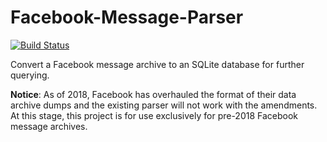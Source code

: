 # Facebook-Message-Parser
[![Build Status](https://api.travis-ci.com/mikegreen1995/Facebook-Message-Parser.svg?branch=master)](https://travis-ci.com/mikegreen1995/Facebook-Message-Parser)

Convert a Facebook message archive to an SQLite database for further querying.

**Notice**: As of 2018, Facebook has overhauled the format of their data archive dumps and the existing parser will not work with the amendments. At this stage, this project is for use exclusively for pre-2018 Facebook message archives.
